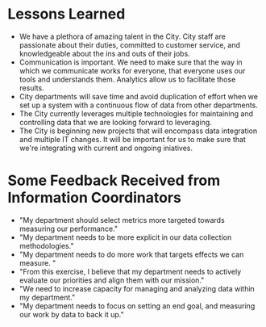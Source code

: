 # Lessons Learned
* We have a plethora of amazing talent in the City.  City staff are passionate about their duties, committed to customer service, and knowledgeable about the ins and outs of their jobs.
* Communication is important.  We need to make sure that the way in which we communicate works for everyone, that everyone uses our tools and understands them.  Analytics allow us to facilitate those results.
* City departments will save time and avoid duplication of effort when we set up a system with a continuous flow of data from other departments.
* The City currently leverages multiple technologies for maintaining and controlling data that we are looking forward to leveraging.
* The City is beginning new projects that will encompass data integration and multiple IT changes.  It will be important for us to make sure that we're integrating with current and ongoing iniatives.

# Some Feedback Received from Information Coordinators
* "My department should select metrics more targeted towards measuring our performance."
* "My department needs to be more explicit in our data collection methodologies."
* "My department needs to do more work that targets effects we can measure. "
* "From this exercise, I believe that my department needs to actively evaluate our priorities and align them with our mission."
* "We need to increase capacity for managing and analyzing data within my department."
* "My department needs to focus on setting an end goal, and measuring our work by data to back it up."